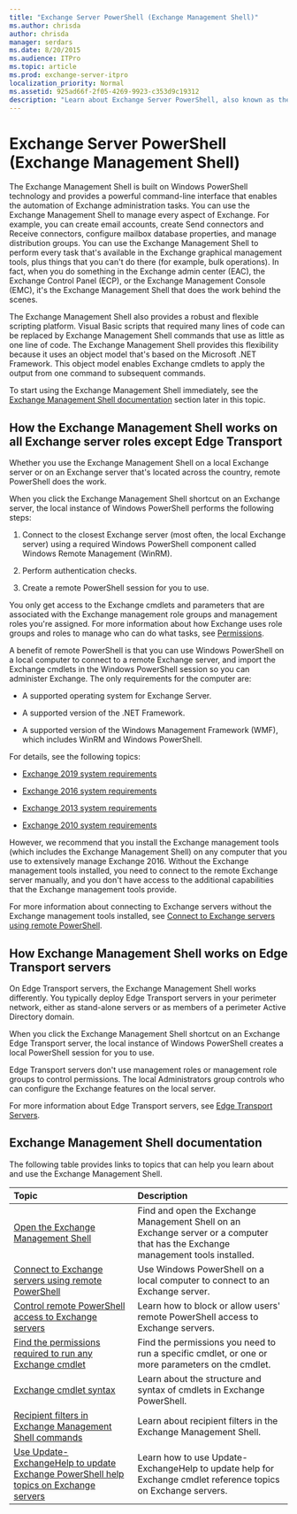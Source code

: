 ```yaml
---
title: "Exchange Server PowerShell (Exchange Management Shell)"
ms.author: chrisda
author: chrisda
manager: serdars
ms.date: 8/20/2015
ms.audience: ITPro
ms.topic: article
ms.prod: exchange-server-itpro
localization_priority: Normal
ms.assetid: 925ad66f-2f05-4269-9923-c353d9c19312
description: "Learn about Exchange Server PowerShell, also known as the Exchange Management Shell. This topic describes how PowerShell works on Exchange servers, and provides links to other topics that can help you learn how to use the Exchange Management Shell."
---
```


# Exchange Server PowerShell (Exchange Management Shell)
The Exchange Management Shell is built on Windows PowerShell technology and provides a powerful command-line interface that enables the automation of Exchange administration tasks. You can use the Exchange Management Shell to manage every aspect of Exchange. For example, you can create email accounts, create Send connectors and Receive connectors, configure mailbox database properties, and manage distribution groups. You can use the Exchange Management Shell to perform every task that's available in the Exchange graphical management tools, plus things that you can't do there (for example, bulk operations). In fact, when you do something in the Exchange admin center (EAC), the Exchange Control Panel (ECP), or the Exchange Management Console (EMC), it's the Exchange Management Shell that does the work behind the scenes.
  
The Exchange Management Shell also provides a robust and flexible scripting platform. Visual Basic scripts that required many lines of code can be replaced by Exchange Management Shell commands that use as little as one line of code. The Exchange Management Shell provides this flexibility because it uses an object model that's based on the Microsoft .NET Framework. This object model enables Exchange cmdlets to apply the output from one command to subsequent commands.
  
To start using the Exchange Management Shell immediately, see the [Exchange Management Shell documentation](exchange-management-shell.md#ShellDocs) section later in this topic.
  
## How the Exchange Management Shell works on all Exchange server roles except Edge Transport

Whether you use the Exchange Management Shell on a local Exchange server or on an Exchange server that's located across the country, remote PowerShell does the work.
  
When you click the Exchange Management Shell shortcut on an Exchange server, the local instance of Windows PowerShell performs the following steps:
  
1. Connect to the closest Exchange server (most often, the local Exchange server) using a required Windows PowerShell component called Windows Remote Management (WinRM).
    
2. Perform authentication checks.
    
3. Create a remote PowerShell session for you to use.
    
You only get access to the Exchange cmdlets and parameters that are associated with the Exchange management role groups and management roles you're assigned. For more information about how Exchange uses role groups and roles to manage who can do what tasks, see [Permissions](https://technet.microsoft.com/library/d8dd605e-0af1-4e18-9ce6-e51d04e161ba.aspx).
  
A benefit of remote PowerShell is that you can use Windows PowerShell on a local computer to connect to a remote Exchange server, and import the Exchange cmdlets in the Windows PowerShell session so you can administer Exchange. The only requirements for the computer are:
  
- A supported operating system for Exchange Server.
    
- A supported version of the .NET Framework.
    
- A supported version of the Windows Management Framework (WMF), which includes WinRM and Windows PowerShell.
    
For details, see the following topics:

- [Exchange 2019 system requirements](https://docs.microsoft.com/en-us/Exchange/plan-and-deploy/system-requirements?view=exchserver-2019)

- [Exchange 2016 system requirements](https://docs.microsoft.com/en-us/Exchange/plan-and-deploy/system-requirements?view=exchserver-2016)

- [Exchange 2013 system requirements](https://technet.microsoft.com/library/aa996719(v=exchg.150).aspx)

- [Exchange 2010 system requirements](https://technet.microsoft.com/library/aa996719(v=exchg.141).aspx)
  
However, we recommend that you install the Exchange management tools (which includes the Exchange Management Shell) on any computer that you use to extensively manage Exchange 2016. Without the Exchange management tools installed, you need to connect to the remote Exchange server manually, and you don't have access to the additional capabilities that the Exchange management tools provide.
  
For more information about connecting to Exchange servers without the Exchange management tools installed, see [Connect to Exchange servers using remote PowerShell](connect-to-exchange-servers-using-remote-powershell.md).
  
## How Exchange Management Shell works on Edge Transport servers

On Edge Transport servers, the Exchange Management Shell works differently. You typically deploy Edge Transport servers in your perimeter network, either as stand-alone servers or as members of a perimeter Active Directory domain.
  
When you click the Exchange Management Shell shortcut on an Exchange Edge Transport server, the local instance of Windows PowerShell creates a local PowerShell session for you to use.
  
Edge Transport servers don't use management roles or management role groups to control permissions. The local Administrators group controls who can configure the Exchange features on the local server.
  
For more information about Edge Transport servers, see [Edge Transport Servers](https://technet.microsoft.com/library/cfff9f59-afac-447c-8297-afcebe49a52d.aspx).
  
## Exchange Management Shell documentation
<a name="ShellDocs"> </a>

The following table provides links to topics that can help you learn about and use the Exchange Management Shell.
  
|**Topic**|**Description**|
|:-----|:-----|
|[Open the Exchange Management Shell](open-the-exchange-management-shell.md)|Find and open the Exchange Management Shell on an Exchange server or a computer that has the Exchange management tools installed.|
|[Connect to Exchange servers using remote PowerShell](connect-to-exchange-servers-using-remote-powershell.md)|Use Windows PowerShell on a local computer to connect to an Exchange server.|
|[Control remote PowerShell access to Exchange servers](control-remote-powershell-access-to-exchange-servers.md)|Learn how to block or allow users' remote PowerShell access to Exchange servers.|
|[Find the permissions required to run any Exchange cmdlet](find-exchange-cmdlet-permissions.md)|Find the permissions you need to run a specific cmdlet, or one or more parameters on the cmdlet.|
|[Exchange cmdlet syntax](exchange-cmdlet-syntax.md)|Learn about the structure and syntax of cmdlets in Exchange PowerShell.|
|[Recipient filters in Exchange Management Shell commands](recipient-filters/recipient-filters.md)|Learn about recipient filters in the Exchange Management Shell.|
|[Use Update-ExchangeHelp to update Exchange PowerShell help topics on Exchange servers](use-update-exchangehelp.md)|Learn how to use Update-ExchangeHelp to update help for Exchange cmdlet reference topics on Exchange servers.|
